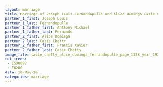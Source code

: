 ```yaml
---
layout: marriage
title: Marriage of Joseph Louis Fernandopulle and Alice Dominga Casie Chetty
partner_1_first: Joseph Louis
partner_1_last: Fernandopulle
partner_1_father_first: Anthony Michael
partner_1_father_last: Fernando
partner_2_first: Alice Dominga
partner_2_last: Casie Chetty
partner_2_father_first: Francis Xavier
partner_2_father_last: Casie Chetty
image_file: casie_chetty_alice_dominga_fernandopulle_page_1138_year_1920
rel_trees:
 - I500097
 - I0200
date: 10-May-20
categories: marriage
---
```


